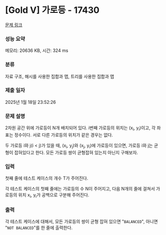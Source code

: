 # [Gold V] 가로등 - 17430 

[문제 링크](https://www.acmicpc.net/problem/17430) 

### 성능 요약

메모리: 20636 KB, 시간: 324 ms

### 분류

자료 구조, 해시를 사용한 집합과 맵, 트리를 사용한 집합과 맵

### 제출 일자

2025년 1월 18일 23:52:26

### 문제 설명

<p>2차원 공간 위에 가로등이 N개 배치되어 있다. i번째 가로등의 위치는 (x<sub>i</sub>, y<sub>i</sub>)이고, 각 좌표는 정수이다. 서로 다른 가로등의 위치가 같은 경우는 없다.</p>

<p>두 가로등 i와 j(i < j)가 있을 때, (x<sub>i</sub>, y<sub>j</sub>)와 (x<sub>j</sub>, y<sub>i</sub>)에 가로등이 있으면, 가로등 i와 j는 균형이 잡혀있다고 한다. 모든 가로등 쌍이 균형잡혀 있는지 아닌지 구해보자.</p>

### 입력 

 <p>첫째 줄에 테스트 케이스의 개수 T가 주어진다.</p>

<p>각 테스트 케이스의 첫째 줄에는 가로등의 수 N이 주어지고, 다음 N개의 줄에 걸쳐서 가로등의 위치 x<sub>i</sub>, y<sub>i</sub>가 공백으로 구분해 주어진다.</p>

### 출력 

 <p>각 테스트 케이스에 대해서, 모든 가로등의 쌍이 균형 잡혀 있으면 "<code>BALANCED</code>", 아니면 "<code>NOT BALANCED</code>"를 한 줄에 출력한다.</p>

